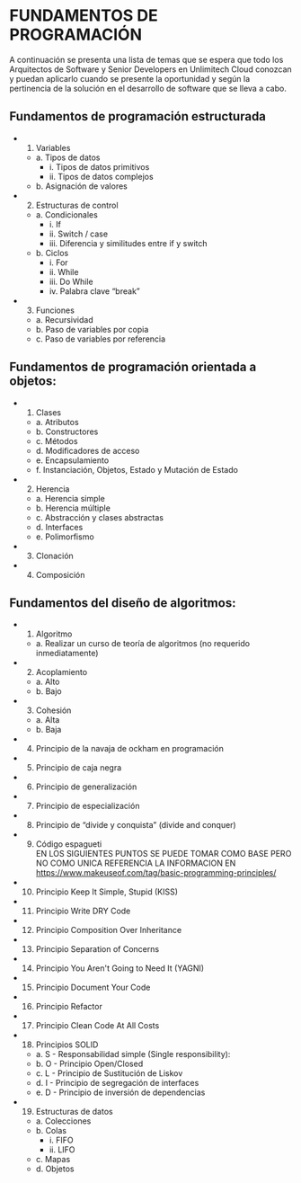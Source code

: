# FUNDAMENTOS DE PROGRAMACIÓN

A continuación se presenta una lista de temas que se espera que todo los Arquitectos de
Software y Senior Developers en Unlimitech Cloud conozcan y puedan aplicarlo cuando se
presente la oportunidad y según la pertinencia de la solución en el desarrollo de software
que se lleva a cabo.


## Fundamentos de programación estructurada
- 1. Variables<br />
	- a. Tipos de datos
		- i. Tipos de datos primitivos
		- ii. Tipos de datos complejos
	- b. Asignación de valores
- 2. Estructuras de control
	- a. Condicionales
		- i. If
		- ii. Switch / case
		- iii. Diferencia y similitudes entre if y switch
	- b. Ciclos
		- i. For
		- ii. While
		- iii. Do While
		- iv. Palabra clave “break”
- 3. Funciones
	- a. Recursividad
	- b. Paso de variables por copia
	- c. Paso de variables por referencia

## Fundamentos de programación orientada a objetos:
- 1. Clases
	- a. Atributos
	- b. Constructores
	- c. Métodos
	- d. Modificadores de acceso
	- e. Encapsulamiento
	- f. Instanciación, Objetos, Estado y Mutación de Estado
- 2. Herencia
	- a. Herencia simple
	- b. Herencia múltiple
	- c. Abstracción y clases abstractas
	- d. Interfaces
	- e. Polimorfismo
- 3. Clonación
- 4. Composición

## Fundamentos del diseño de algoritmos:
- 1. Algoritmo
	- a. Realizar un curso de teoría de algoritmos (no requerido inmediatamente)
- 2. Acoplamiento
	- a. Alto
	- b. Bajo
- 3. Cohesión
	- a. Alta
	- b. Baja
- 4. Principio de la navaja de ockham en programación
- 5. Principio de caja negra
- 6. Principio de generalización
- 7. Principio de especialización
- 8. Principio de “divide y conquista” (divide and conquer)
- 9. Código espagueti <br/>
EN LOS SIGUIENTES PUNTOS SE PUEDE TOMAR COMO BASE PERO NO
COMO UNICA REFERENCIA LA INFORMACION EN https://www.makeuseof.com/tag/basic-programming-principles/<br/>
- 10. Principio Keep It Simple, Stupid (KISS)
- 11. Principio Write DRY Code
- 12. Principio Composition Over Inheritance
- 13. Principio Separation of Concerns
- 14. Principio You Aren't Going to Need It (YAGNI)
- 15. Principio Document Your Code
- 16. Principio Refactor
- 17. Principio Clean Code At All Costs
- 18. Principios SOLID
	- a. S - Responsabilidad simple (Single responsibility):
	- b. O - Principio Open/Closed
	- c. L - Principio de Sustitución de Liskov
	- d. I - Principio de segregación de interfaces
	- e. D - Principio de inversión de dependencias
- 19. Estructuras de datos
	- a. Colecciones
	- b. Colas <br/>
		- i. FIFO
		- ii. LIFO
	- c. Mapas
	- d. Objetos
